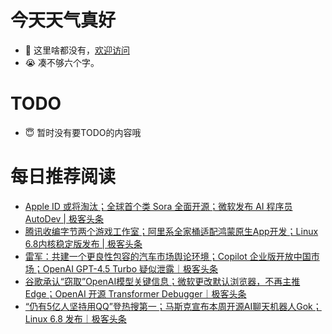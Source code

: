 # 今天天气真好
- 👋 这里啥都没有，[欢迎访问](https://zhangfeng-ola.github.io/)
- 😭 凑不够六个字。
<!---
- 👀 I’m interested in ...
- 🌱 I’m currently learning ...
- 💞️ I’m looking to collaborate on ...
- 📫 How to reach me ...
- 😇 I'm doing something ...

--->

# TODO 
- 😇 暂时没有要TODO的内容哦

<!---
zhangfeng-ola/zhangfeng-ola is a ✨ special ✨ repository because its `README.md` (this file) appears on your GitHub profile.
You can click the Preview link to take a look at your changes.
--->

# 每日推荐阅读
<!-- BLOG-POST-LIST:START -->
- [Apple ID 或将淘汰；全球首个类 Sora 全面开源；微软发布 AI 程序员 AutoDev | 极客头条](https://blog.csdn.net/weixin_39786569/article/details/136813137)
- [腾讯收编字节两个游戏工作室；阿里系全家桶适配鸿蒙原生App开发；Linux 6.8内核稳定版发布 | 极客头条](https://blog.csdn.net/weixin_39786569/article/details/136727464)
- [雷军：共建一个更良性包容的汽车市场舆论环境；Copilot 企业版开放中国市场；OpenAI GPT-4.5 Turbo 疑似泄露｜极客头条](https://blog.csdn.net/weixin_39786569/article/details/136697411)
- [谷歌承认“窃取”OpenAI模型关键信息；微软更改默认浏览器，不再主推Edge；OpenAI 开源 Transformer Debugger｜极客头条](https://blog.csdn.net/weixin_39786569/article/details/136670036)
- [“仍有5亿人坚持用QQ”登热搜第一；马斯克宣布本周开源AI聊天机器人Gok；Linux 6.8 发布｜极客头条](https://blog.csdn.net/weixin_39786569/article/details/136641335)
<!-- BLOG-POST-LIST:END -->

